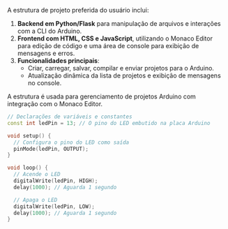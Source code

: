A estrutura de projeto preferida do usuário inclui:

1. **Backend em Python/Flask** para manipulação de arquivos e interações com a CLI do Arduino.
2. **Frontend com HTML, CSS e JavaScript**, utilizando o Monaco Editor para edição de código e uma área de console para exibição de mensagens e erros.
3. **Funcionalidades principais**:
   - Criar, carregar, salvar, compilar e enviar projetos para o Arduino.
   - Atualização dinâmica da lista de projetos e exibição de mensagens no console.

A estrutura é usada para gerenciamento de projetos Arduino com integração com o Monaco Editor.

```cpp
// Declarações de variáveis e constantes
const int ledPin = 13; // O pino do LED embutido na placa Arduino

void setup() {
  // Configura o pino do LED como saída
  pinMode(ledPin, OUTPUT);
}

void loop() {
  // Acende o LED
  digitalWrite(ledPin, HIGH);
  delay(1000); // Aguarda 1 segundo

  // Apaga o LED
  digitalWrite(ledPin, LOW);
  delay(1000); // Aguarda 1 segundo
}
```
